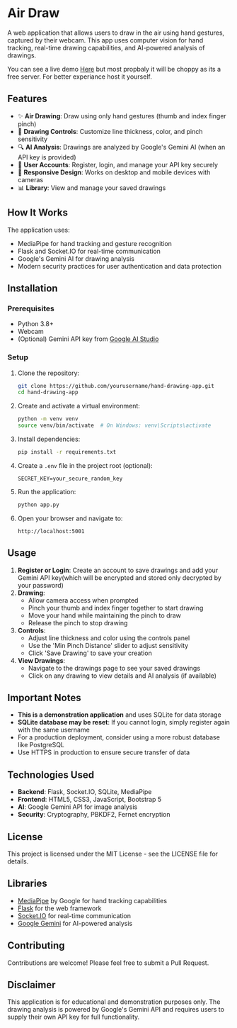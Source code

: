 # Air Draw

A web application that allows users to draw in the air using hand gestures, captured by their webcam. This app uses computer vision for hand tracking, real-time drawing capabilities, and AI-powered analysis of drawings.

You can see a live demo [Here](https://bit.ly/air-draw) but most propbaly it will be choppy as its a free server. For better experiance host it yourself.

## Features

- ✨ **Air Drawing**: Draw using only hand gestures (thumb and index finger pinch)
- 🎨 **Drawing Controls**: Customize line thickness, color, and pinch sensitivity
- 🔍 **AI Analysis**: Drawings are analyzed by Google's Gemini AI (when an API key is provided)
- 🔐 **User Accounts**: Register, login, and manage your API key securely
- 📱 **Responsive Design**: Works on desktop and mobile devices with cameras
- 📊 **Library**: View and manage your saved drawings

## How It Works

The application uses:

- MediaPipe for hand tracking and gesture recognition
- Flask and Socket.IO for real-time communication
- Google's Gemini AI for drawing analysis
- Modern security practices for user authentication and data protection

## Installation

### Prerequisites

- Python 3.8+
- Webcam
- (Optional) Gemini API key from [Google AI Studio](https://aistudio.google.com/app/apikey)

### Setup

1. Clone the repository:

   ```bash
   git clone https://github.com/yourusername/hand-drawing-app.git
   cd hand-drawing-app
   ```

2. Create and activate a virtual environment:

   ```bash
   python -m venv venv
   source venv/bin/activate  # On Windows: venv\Scripts\activate
   ```

3. Install dependencies:

   ```bash
   pip install -r requirements.txt
   ```

4. Create a `.env` file in the project root (optional):

   ```
   SECRET_KEY=your_secure_random_key
   ```

5. Run the application:

   ```bash
   python app.py
   ```

6. Open your browser and navigate to:
   ```
   http://localhost:5001
   ```

## Usage

1. **Register or Login**: Create an account to save drawings and add your Gemini API key(which will be encrypted and stored only decrypted by your password)
2. **Drawing**:
   - Allow camera access when prompted
   - Pinch your thumb and index finger together to start drawing
   - Move your hand while maintaining the pinch to draw
   - Release the pinch to stop drawing
3. **Controls**:
   - Adjust line thickness and color using the controls panel
   - Use the 'Min Pinch Distance' slider to adjust sensitivity
   - Click 'Save Drawing' to save your creation
4. **View Drawings**:
   - Navigate to the drawings page to see your saved drawings
   - Click on any drawing to view details and AI analysis (if available)

## Important Notes

- **This is a demonstration application** and uses SQLite for data storage
- **SQLite database may be reset**: If you cannot login, simply register again with the same username
- For a production deployment, consider using a more robust database like PostgreSQL
- Use HTTPS in production to ensure secure transfer of data

## Technologies Used

- **Backend**: Flask, Socket.IO, SQLite, MediaPipe
- **Frontend**: HTML5, CSS3, JavaScript, Bootstrap 5
- **AI**: Google Gemini API for image analysis
- **Security**: Cryptography, PBKDF2, Fernet encryption

## License

This project is licensed under the MIT License - see the LICENSE file for details.

## Libraries

- [MediaPipe](https://mediapipe.dev/) by Google for hand tracking capabilities
- [Flask](https://flask.palletsprojects.com/) for the web framework
- [Socket.IO](https://socket.io/) for real-time communication
- [Google Gemini](https://ai.google.dev/) for AI-powered analysis

## Contributing

Contributions are welcome! Please feel free to submit a Pull Request.

## Disclaimer

This application is for educational and demonstration purposes only. The drawing analysis is powered by Google's Gemini API and requires users to supply their own API key for full functionality.
